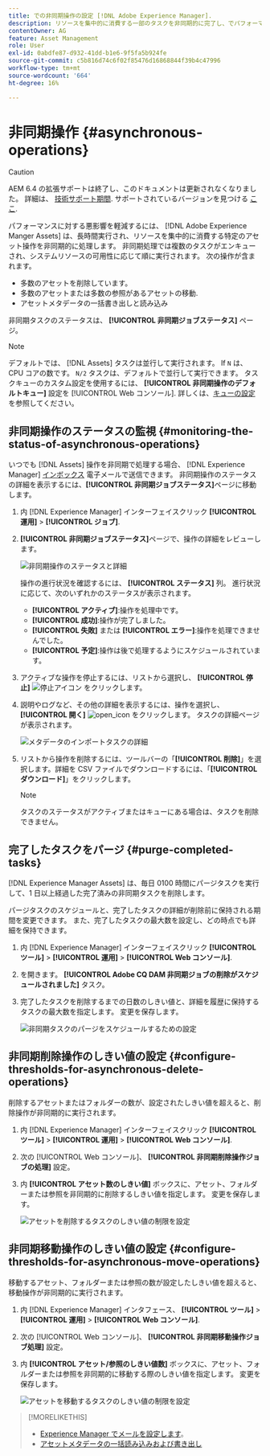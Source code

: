 ```yaml
---
title: での非同期操作の設定 [!DNL Adobe Experience Manager].
description: リソースを集中的に消費する一部のタスクを非同期的に完了し、でパフォーマンスを最適化する [!DNL Experience Manager Assets].
contentOwner: AG
feature: Asset Management
role: User
exl-id: 0abdfe87-d932-41dd-b1e6-9f5fa5b924fe
source-git-commit: c5b816d74c6f02f85476d16868844f39b4c47996
workflow-type: tm+mt
source-wordcount: '664'
ht-degree: 16%

---
```


# 非同期操作 {#asynchronous-operations}

>[!CAUTION]
>
>AEM 6.4 の拡張サポートは終了し、このドキュメントは更新されなくなりました。 詳細は、 [技術サポート期間](https://helpx.adobe.com/jp/support/programs/eol-matrix.html). サポートされているバージョンを見つける [ここ](https://experienceleague.adobe.com/docs/?lang=ja).

パフォーマンスに対する悪影響を軽減するには、 [!DNL Adobe Experience Manger Assets] は、長時間実行され、リソースを集中的に消費する特定のアセット操作を非同期的に処理します。 非同期処理では複数のタスクがエンキューされ、システムリソースの可用性に応じて順に実行されます。 次の操作が含まれます。

* 多数のアセットを削除しています。
* 多数のアセットまたは多数の参照があるアセットの移動.
* アセットメタデータの一括書き出しと読み込み

非同期タスクのステータスは、 **[!UICONTROL 非同期ジョブステータス]** ページ。

>[!NOTE]
>
>デフォルトでは、 [!DNL Assets] タスクは並行して実行されます。 If `N` は、CPU コアの数です。 `N/2` タスクは、デフォルトで並行して実行できます。 タスクキューのカスタム設定を使用するには、 **[!UICONTROL 非同期操作のデフォルトキュー]** 設定を [!UICONTROL Web コンソール]. 詳しくは、[キューの設定](https://sling.apache.org/documentation/bundles/apache-sling-eventing-and-job-handling.html#queue-configurations)を参照してください。

## 非同期操作のステータスの監視 {#monitoring-the-status-of-asynchronous-operations}

いつでも [!DNL Assets] 操作を非同期で処理する場合、 [!DNL Experience Manager] [インボックス](/help/sites-authoring/inbox.md) 電子メールで送信できます。 非同期操作のステータスの詳細を表示するには、**[!UICONTROL 非同期ジョブステータス]**&#x200B;ページに移動します。

1. 内 [!DNL Experience Manager] インターフェイスクリック **[!UICONTROL 運用]** > **[!UICONTROL ジョブ]**.

1. **[!UICONTROL 非同期ジョブステータス]**&#x200B;ページで、操作の詳細をレビューします。

   ![非同期操作のステータスと詳細](assets/job_status.png)

   操作の進行状況を確認するには、 **[!UICONTROL ステータス]** 列。 進行状況に応じて、次のいずれかのステータスが表示されます。

   * **[!UICONTROL アクティブ]**:操作を処理中です。
   * **[!UICONTROL 成功]**:操作が完了しました。
   * **[!UICONTROL 失敗]** または **[!UICONTROL エラー]**:操作を処理できませんでした。
   * **[!UICONTROL 予定]**:操作は後で処理するようにスケジュールされています。

1. アクティブな操作を停止するには、リストから選択し、 **[!UICONTROL 停止]** ![停止アイコン](assets/do-not-localize/stop_icon.svg) をクリックします。

1. 説明やログなど、その他の詳細を表示するには、操作を選択し、 **[!UICONTROL 開く]** ![open_icon](assets/do-not-localize/edit_icon.svg) をクリックします。 タスクの詳細ページが表示されます。

   ![メタデータのインポートタスクの詳細](assets/job_details.png)

1. リストから操作を削除するには、ツールバーの「**[!UICONTROL 削除]**」を選択します。詳細を CSV ファイルでダウンロードするには、「**[!UICONTROL ダウンロード]**」をクリックします。

   >[!NOTE]
   >
   >タスクのステータスがアクティブまたはキューにある場合は、タスクを削除できません。

## 完了したタスクをパージ {#purge-completed-tasks}

[!DNL Experience Manager Assets] は、毎日 0100 時間にパージタスクを実行して、1 日以上経過した完了済みの非同期タスクを削除します。

<!-- TBD: Find out from the engineering team and mention the time zone of this 1:00 am task.
-->

パージタスクのスケジュールと、完了したタスクの詳細が削除前に保持される期間を変更できます。 また、完了したタスクの最大数を設定し、どの時点でも詳細を保持できます。

1. 内 [!DNL Experience Manager] インターフェイスクリック **[!UICONTROL ツール]** > **[!UICONTROL 運用]** > **[!UICONTROL Web コンソール]**.
1. を開きます。 **[!UICONTROL Adobe CQ DAM 非同期ジョブの削除がスケジュールされました]** タスク。
1. 完了したタスクを削除するまでの日数のしきい値と、詳細を履歴に保持するタスクの最大数を指定します。 変更を保存します。

   ![非同期タスクのパージをスケジュールするための設定](assets/purge_job.png)

## 非同期削除操作のしきい値の設定 {#configure-thresholds-for-asynchronous-delete-operations}

削除するアセットまたはフォルダーの数が、設定されたしきい値を超えると、削除操作が非同期的に実行されます。

1. 内 [!DNL Experience Manager] インターフェイスクリック **[!UICONTROL ツール]** > **[!UICONTROL 運用]** > **[!UICONTROL Web コンソール]**.
1. 次の [!UICONTROL Web コンソール]、 **[!UICONTROL 非同期削除操作ジョブの処理]** 設定。
1. 内 **[!UICONTROL アセット数のしきい値]** ボックスに、アセット、フォルダーまたは参照を非同期的に削除するしきい値を指定します。 変更を保存します。

   ![アセットを削除するタスクのしきい値の制限を設定](assets/delete_threshold.png)

## 非同期移動操作のしきい値の設定 {#configure-thresholds-for-asynchronous-move-operations}

移動するアセット、フォルダーまたは参照の数が設定したしきい値を超えると、移動操作が非同期的に実行されます。

1. 内 [!DNL Experience Manager] インタフェース、 **[!UICONTROL ツール]** > **[!UICONTROL 運用]** > **[!UICONTROL Web コンソール]**.
1. 次の [!UICONTROL Web コンソール]、 **[!UICONTROL 非同期移動操作ジョブ処理]** 設定。
1. 内 **[!UICONTROL アセット/参照のしきい値数]** ボックスに、アセット、フォルダーまたは参照を非同期的に移動する際のしきい値を指定します。 変更を保存します。

   ![アセットを移動するタスクのしきい値の制限を設定](assets/move_threshold.png)

>[!MORELIKETHIS]
>
>* [Experience Manager でメールを設定します](/help/sites-administering/notification.md)。
>* [アセットメタデータの一括読み込みおよび書き出し](/help/assets/metadata-import-export.md)

